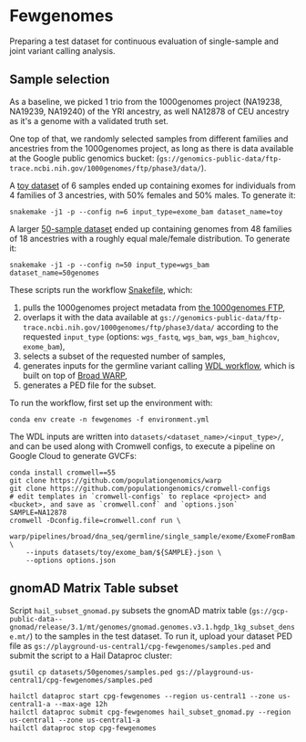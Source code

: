 # Fewgenomes

Preparing a test dataset for continuous evaluation of single-sample and joint variant calling analysis.

## Sample selection

As a baseline, we picked 1 trio from the 1000genomes project (NA19238, NA19239, NA19240) of the YRI ancestry, as well NA12878 of CEU ancestry as it's a genome with a validated truth set.

One top of that, we randomly selected samples from different families and ancestries from the 1000genomes project, as long as there is data available at the Google public genomics bucket: (`gs://genomics-public-data/ftp-trace.ncbi.nih.gov/1000genomes/ftp/phase3/data/`). 

A [toy dataset](datasets/toy/samples.ped) of 6 samples ended up containing exomes for individuals from 4 families of 3 ancestries, with 50% females and 50% males. To generate it:

```
snakemake -j1 -p --config n=6 input_type=exome_bam dataset_name=toy
```

A larger [50-sample dataset](datasets/50genomes/samples.ped) ended up containing genomes from 48 families of 18 ancestries with a roughly equal male/female distribution. To generate it:

```
snakemake -j1 -p --config n=50 input_type=wgs_bam dataset_name=50genomes
```

These scripts run the workflow [Snakefile](Snakefile), which:
1. pulls the 1000genomes project metadata from [the 1000genomes FTP](ftp://ftp.1000genomes.ebi.ac.uk/vol1/ftp/technical/),
2. overlaps it with the data available at `gs://genomics-public-data/ftp-trace.ncbi.nih.gov/1000genomes/ftp/phase3/data/` according to the requested `input_type` (options: `wgs_fastq`, `wgs_bam`, `wgs_bam_highcov`, `exome_bam`),
3. selects a subset of the requested number of samples,
4. generates inputs for the germline variant calling [WDL workflow](https://github.com/populationgenomics/warp/blob/start_from_mapped_bam/pipelines/broad/dna_seq/germline/single_sample/), which is built on top of [Broad WARP](https://github.com/broadinstitute/warp/),
5. generates a PED file for the subset.

To run the workflow, first set up the environment with:

```
conda env create -n fewgenomes -f environment.yml
```

The WDL inputs are written into `datasets/<dataset_name>/<input_type>/`, and can be used along with Cromwell configs, to execute a pipeline on Google Cloud to generate GVCFs:

```
conda install cromwell==55
git clone https://github.com/populationgenomics/warp
git clone https://github.com/populationgenomics/cromwell-configs
# edit templates in `cromwell-configs` to replace <project> and <bucket>, and save as `cromwell.conf` and `options.json`
SAMPLE=NA12878
cromwell -Dconfig.file=cromwell.conf run \
    warp/pipelines/broad/dna_seq/germline/single_sample/exome/ExomeFromBam.wdl \
    --inputs datasets/toy/exome_bam/${SAMPLE}.json \
    --options options.json
```

## gnomAD Matrix Table subset

Script `hail_subset_gnomad.py` subsets the gnomAD matrix table (`gs://gcp-public-data--gnomad/release/3.1/mt/genomes/gnomad.genomes.v3.1.hgdp_1kg_subset_dense.mt/`) to the samples in the test dataset. To run it, upload your dataset PED file as `gs://playground-us-central1/cpg-fewgenomes/samples.ped` and submit the script to a Hail Dataproc cluster:

```
gsutil cp datasets/50genomes/samples.ped gs://playground-us-central1/cpg-fewgenomes/samples.ped

hailctl dataproc start cpg-fewgenomes --region us-central1 --zone us-central1-a --max-age 12h
hailctl dataproc submit cpg-fewgenomes hail_subset_gnomad.py --region us-central1 --zone us-central1-a
hailctl dataproc stop cpg-fewgenomes
```
